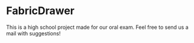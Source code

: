 # FabricDrawer
This is a high school project made for our oral exam. Feel free to send us a mail with suggestions!
